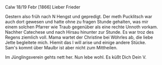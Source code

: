  Calw 18/19 Febr [1866]
Lieber Frieder

Gestern also früh nach N Hengst und gepredigt. Der meth Pucklitsch war auch dort gewesen und hatte ohne zu fragen Stunde gehalten, was mir einem solchen Pfarrer wie Traub gegenüber als eine rechte Unnoth vorkam. Nachher Catechese und nach Hirsau hinunter zur Stunde. Es war troz des Regens ziemlich voll. Mama wartet der Christine bei Wöhrles ab, die liebe Jette begleitete mich. Hiemit das I will arise und einige andere Stücke. 
Sam's kommt über Maulbr ist aber nicht zum Mittheilen.

Im Jünglingsverein gehts nett her. Nun lebe wohl. Es küßt Dich  Dein V.

